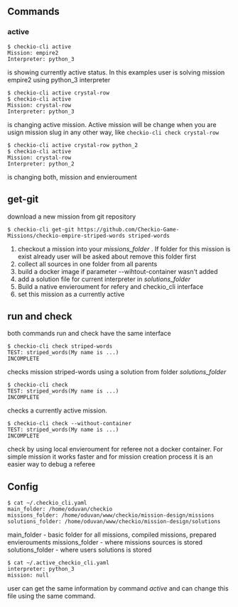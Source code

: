 ## Commands

### active 

```Shell
$ checkio-cli active
Mission: empire2
Interpreter: python_3

```

is showing currently active status. In this examples user is solving mission empire2 using python_3 interpreter

```Shell
$ checkio-cli active crystal-row
$ checkio-cli active
Mission: crystal-row
Interpreter: python_3

```

is changing active mission. Active mission will be change when you are usign mission slug in any other way, like `checkio-cli check crystal-row`

```Shell
$ checkio-cli active crystal-row python_2
$ checkio-cli active
Mission: crystal-row
Interpreter: python_2

```

is changing both, mission and envieroument

## get-git

download a new mission from git repository

```Shell
$ checkio-cli get-git https://github.com/Checkio-Game-Missions/checkio-empire-striped-words striped-words

```

1. checkout a mission into your _missions_folder_ . If folder for this mission is exist already user will be asked about remove this folder first
2. collect all sources in one folder from all parents
3. build a docker image if parameter --wihtout-container wasn't added
4. add a solution file for current interpreter in _solutions_folder_
5. Build a native envieroument for refery and checkio_cli interface
6. set this mission as a currently active

## run and check

both commands run and check have the same interface

```Shell
$ checkio-cli check striped-words
TEST: striped_words(My name is ...)
INCOMPLETE

```

checks mission striped-words using a solution from folder _solutions_folder_

```Shell
$ checkio-cli check
TEST: striped_words(My name is ...)
INCOMPLETE
```

checks a currently active mission.

```Shell
$ checkio-cli check --without-container
TEST: striped_words(My name is ...)
INCOMPLETE

```

check by using local envieroument for referee not a docker container. For simple mission it works faster and for mission creation process it is an easier way to debug a referee

## Config

```Shell
$ cat ~/.checkio_cli.yaml 
main_folder: /home/oduvan/checkio
missions_folder: /home/oduvan/www/checkio/mission-design/missions
solutions_folder: /home/oduvan/www/checkio/mission-design/solutions

```

main_folder - basic folder for all missions, compiled missions, prepared envierouments
missions_folder - where missions sources is stored
solutions_folder - where users solutions is stored

```Shell
$ cat ~/.active_checkio_cli.yaml 
interpreter: python_3
mission: null

```

user can get the same information by command _active_ and can change this file using the same command.
